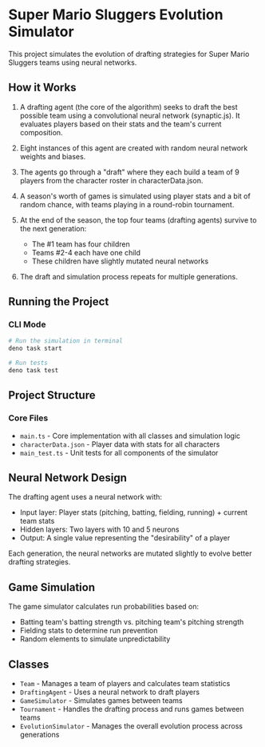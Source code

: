 # Super Mario Sluggers Evolution Simulator

This project simulates the evolution of drafting strategies for Super Mario Sluggers teams using neural networks.

## How it Works

1. A drafting agent (the core of the algorithm) seeks to draft the best possible team using a convolutional neural network (synaptic.js). It evaluates players based on their stats and the team's current composition.

2. Eight instances of this agent are created with random neural network weights and biases.

3. The agents go through a "draft" where they each build a team of 9 players from the character roster in characterData.json.

4. A season's worth of games is simulated using player stats and a bit of random chance, with teams playing in a round-robin tournament.

5. At the end of the season, the top four teams (drafting agents) survive to the next generation:
   - The #1 team has four children
   - Teams #2-4 each have one child
   - These children have slightly mutated neural networks

6. The draft and simulation process repeats for multiple generations.

## Running the Project

### CLI Mode

```bash
# Run the simulation in terminal
deno task start

# Run tests
deno task test
```

## Project Structure

### Core Files
- `main.ts` - Core implementation with all classes and simulation logic
- `characterData.json` - Player data with stats for all characters
- `main_test.ts` - Unit tests for all components of the simulator

## Neural Network Design

The drafting agent uses a neural network with:
- Input layer: Player stats (pitching, batting, fielding, running) + current team stats
- Hidden layers: Two layers with 10 and 5 neurons
- Output: A single value representing the "desirability" of a player

Each generation, the neural networks are mutated slightly to evolve better drafting strategies.

## Game Simulation

The game simulator calculates run probabilities based on:
- Batting team's batting strength vs. pitching team's pitching strength
- Fielding stats to determine run prevention
- Random elements to simulate unpredictability

## Classes

- `Team` - Manages a team of players and calculates team statistics
- `DraftingAgent` - Uses a neural network to draft players
- `GameSimulator` - Simulates games between teams
- `Tournament` - Handles the drafting process and runs games between teams
- `EvolutionSimulator` - Manages the overall evolution process across generations
